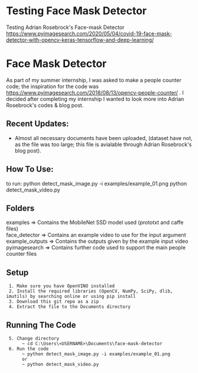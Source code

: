 # Testing Face Mask Detector
Testing Adrian Rosebrock's Face-mask Detector 
https://www.pyimagesearch.com/2020/05/04/covid-19-face-mask-detector-with-opencv-keras-tensorflow-and-deep-learning/


# Face Mask Detector
As part of my summer internship, I was asked to make a people counter code; the inspiration for the code was https://www.pyimagesearch.com/2018/08/13/opencv-people-counter/ .
I decided after completing my internship I wanted to look more into  Adrian Rosebrock's codes & blog post. 

## Recent Updates:
* Almost all necessary documents have been uploaded, (dataset have not, as the file was too large; this file is avialable through Adrian Rosebrock's blog post).

## How To Use:
to run: python detect_mask_image.py -i examples/example_01.png
        python detect_mask_video.py
        

## Folders
examples => Contains the MobileNet SSD model used (prototxt and caffe files)  
face_detector => Contains an example video to use for the input argument  
example_outputs => Contains the outputs given by the example input video  
pyimagesearch => Contains further code used to support the main people counter files


## Setup
     1. Make sure you have OpenVINO installed
     2. Install the required libraries (OpenCV, NumPy, SciPy, dlib, imutils) by searching online or using pip install
     3. Download this git repo as a zip
     4. Extract the file to the Documents directory

## Running The Code
     5. Change directory
          ~ cd C:\Users\<USERNAME>\Documents\face-mask-detector
     6. Run the code
          ~ python detect_mask_image.py -i examples/example_01.png
          or
          ~ python detect_mask_video.py
